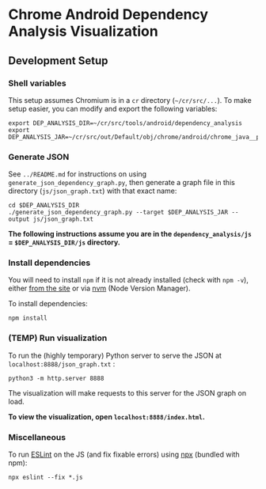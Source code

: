 # Chrome Android Dependency Analysis Visualization
## Development Setup
### Shell variables

This setup assumes Chromium is in a `cr` directory (`~/cr/src/...`). To make setup easier, you can modify and export the following variables:
```
export DEP_ANALYSIS_DIR=~/cr/src/tools/android/dependency_analysis
export DEP_ANALYSIS_JAR=~/cr/src/out/Default/obj/chrome/android/chrome_java__process_prebuilt.desugar.jar
```

### Generate JSON

See `../README.md` for instructions on using `generate_json_dependency_graph.py`, then generate a graph file in this directory (`js/json_graph.txt`) with that exact name:

```
cd $DEP_ANALYSIS_DIR
./generate_json_dependency_graph.py --target $DEP_ANALYSIS_JAR --output js/json_graph.txt
```
**The following instructions assume you are in the `dependency_analysis/js` = `$DEP_ANALYSIS_DIR/js` directory.**

### Install dependencies
You will need to install `npm` if it is not already installed (check with `npm -v`), either [from the site](https://www.npmjs.com/get-npm) or via [nvm](https://github.com/nvm-sh/nvm#about) (Node Version Manager).

To install dependencies:

```
npm install
```

### (TEMP) Run visualization

To run the (highly temporary) Python server to serve the JSON at `localhost:8888/json_graph.txt` :
```
python3 -m http.server 8888
```
The visualization will make requests to this server for the JSON graph on load.

**To view the visualization, open `localhost:8888/index.html`.**

### Miscellaneous
To run [ESLint](https://eslint.org/) on the JS (and fix fixable errors) using [npx](https://www.npmjs.com/package/npx) (bundled with npm):
```
npx eslint --fix *.js
```
